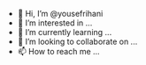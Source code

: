 - 👋 Hi, I’m @yousefrihani
- 👀 I’m interested in ...
- 🌱 I’m currently learning ...
- 💞️ I’m looking to collaborate on ...
- 📫 How to reach me ...

<!---
yousefrihani/yousefrihani is a ✨ special ✨ repository because its `README.md` (this file) appears on your GitHub profile.
You can click the Preview link to take a look at your changes.
--->
